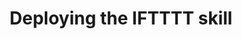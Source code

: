 ---
title: Deploying the IFTTTT skill
redirect_to:
  - https://www.ibm.com/support/knowledgecenter/SS7P7S_ind/watson-assistant-solutions/ifttt/create_ifttt_skill.html
---